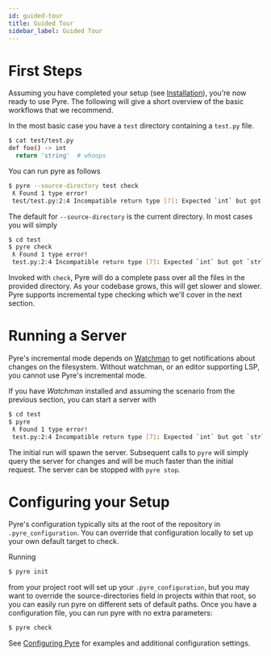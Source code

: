 ```yaml
---
id: guided-tour
title: Guided Tour
sidebar_label: Guided Tour
---
```


# First Steps
Assuming you have completed your setup (see [Installation](installation.md)), you're now ready to
use Pyre. The following will give a short overview of the basic workflows that we recommend.


In the most basic case you have a `test` directory containing a `test.py` file.
```bash
$ cat test/test.py
def foo() -> int
  return 'string'  # whoops
```

You can run pyre as follows
```bash
$ pyre --source-directory test check
 ƛ Found 1 type error!
 test/test.py:2:4 Incompatible return type [7]: Expected `int` but got `str`.
```

The default for `--source-directory` is the current directory. In most cases you will simply
```bash
$ cd test
$ pyre check
 ƛ Found 1 type error!
 test.py:2:4 Incompatible return type [7]: Expected `int` but got `str`.
```

Invoked with `check`, Pyre will do a complete pass over all the files in the provided directory.
As your codebase grows, this will get slower and slower. Pyre supports incremental type checking
which we'll cover in the next section.


# Running a Server
Pyre's incremental mode depends on [Watchman](https://facebook.github.io/watchman/docs/install.html)
to get notifications about changes on the filesystem. Without watchman, or an editor supporting LSP,
you cannot use Pyre's incremental mode.

If you have *Watchman* installed and assuming the scenario from the previous section, you can start
a server with
```bash
$ cd test
$ pyre
 ƛ Found 1 type error!
 test.py:2:4 Incompatible return type [7]: Expected `int` but got `str`.
```

The initial run will spawn the server. Subsequent calls to `pyre` will simply query the server for
changes and will be much faster than the initial request. The server can be stopped with
`pyre stop`.


# Configuring your Setup
Pyre's configuration typically sits at the root of the repository in `.pyre_configuration`.
You can override that configuration locally to set up your own default target to check.

Running
```bash
$ pyre init
```
from your project root will set up your `.pyre_configuration`, but you may want to override
the source-directories field in projects within that root, so you can easily run pyre on
different sets of default paths. Once you have a configuration file, you can run pyre with
no extra parameters:
```bash
$ pyre check
```

See [Configuring Pyre](configuration.md) for examples and
additional configuration settings.

